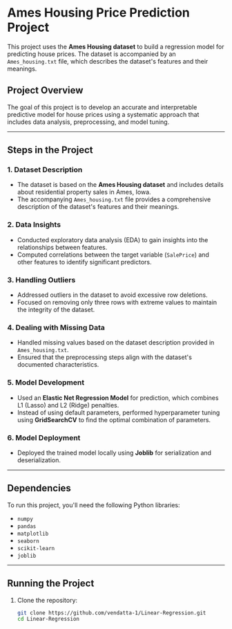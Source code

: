 # Ames Housing Price Prediction Project

This project uses the **Ames Housing dataset** to build a regression model for predicting house prices. The dataset is accompanied by an `Ames_housing.txt` file, which describes the dataset's features and their meanings.

## Project Overview

The goal of this project is to develop an accurate and interpretable predictive model for house prices using a systematic approach that includes data analysis, preprocessing, and model tuning.

---

## Steps in the Project

### 1. **Dataset Description**
- The dataset is based on the **Ames Housing dataset** and includes details about residential property sales in Ames, Iowa.
- The accompanying `Ames_housing.txt` file provides a comprehensive description of the dataset's features and their meanings.

### 2. **Data Insights**
- Conducted exploratory data analysis (EDA) to gain insights into the relationships between features.
- Computed correlations between the target variable (`SalePrice`) and other features to identify significant predictors.

### 3. **Handling Outliers**
- Addressed outliers in the dataset to avoid excessive row deletions.
- Focused on removing only three rows with extreme values to maintain the integrity of the dataset.

### 4. **Dealing with Missing Data**
- Handled missing values based on the dataset description provided in `Ames_housing.txt`.
- Ensured that the preprocessing steps align with the dataset's documented characteristics.

### 5. **Model Development**
- Used an **Elastic Net Regression Model** for prediction, which combines L1 (Lasso) and L2 (Ridge) penalties.
- Instead of using default parameters, performed hyperparameter tuning using **GridSearchCV** to find the optimal combination of parameters.

### 6. **Model Deployment**
- Deployed the trained model locally using **Joblib** for serialization and deserialization.

---

## Dependencies

To run this project, you'll need the following Python libraries:
- `numpy`
- `pandas`
- `matplotlib`
- `seaborn`
- `scikit-learn`
- `joblib`

---

## Running the Project

1. Clone the repository:
   ```bash
   git clone https://github.com/vendatta-1/Linear-Regression.git
   cd Linear-Regression
